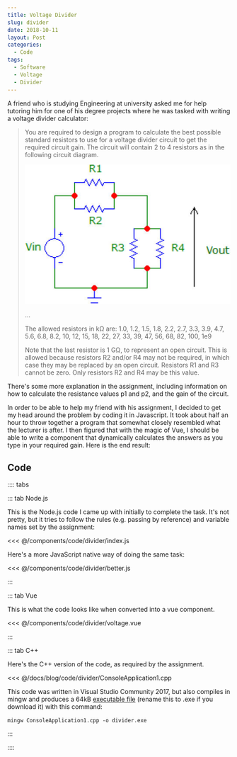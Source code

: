 ```yaml
---
title: Voltage Divider
slug: divider
date: 2018-10-11
layout: Post
categories:
  - Code
tags:
  - Software
  - Voltage
  - Divider
---
```


A friend who is studying Engineering at university asked me for help tutoring him for one of his degree projects where he was tasked with writing a voltage divider calculator:

<!-- more -->

> You are required to design a program to calculate the best possible standard resistors to use for a voltage divider circuit to get the required circuit gain. The circuit will contain 2 to 4 resistors as in the following circuit diagram.
>
> ![Circuit](./circuit.jpg)
>
> ...
>
> The allowed resistors in kΩ are:  1.0, 1.2, 1.5, 1.8, 2.2, 2.7, 3.3, 3.9, 4.7, 5.6, 6.8, 8.2, 10, 12, 15, 18, 22, 27, 33, 39, 47, 56, 68, 82, 100, 1e9
>
> Note that the last resistor is 1 GΩ, to represent an open circuit. This is allowed because resistors R2 and/or R4 may not be required, in which case they may be replaced by an open circuit. Resistors R1 and R3 cannot be zero. Only resistors R2 and R4 may be this value.

There's some more explanation in the assignment, including information on how to calculate the resistance values p1 and p2, and the gain of the circuit.

In order to be able to help my friend with his assignment, I decided to get my head around the problem by coding it in Javascript. It took about half an hour to throw together a program that somewhat closely resembled what the lecturer is after. I then figured that with the magic of Vue, I should be able to write a component that dynamically calculates the answers as you type in your required gain. Here is the end result:

<code-divider-voltage />

## Code

:::: tabs

::: tab Node.js

This is the Node.js code I came up with initially to complete the task. It's not pretty, but it tries to follow the rules (e.g. passing by reference) and variable names set by the assignment:

<<< @/components/code/divider/index.js

Here's a more JavaScript native way of doing the same task:

<<< @/components/code/divider/better.js

:::

::: tab Vue

This is what the code looks like when converted into a vue component.

<<< @/components/code/divider/voltage.vue

:::

::: tab C++

Here's the C++ version of the code, as required by the assignment.

<<< @/docs/blog/code/divider/ConsoleApplication1.cpp

This code was written in Visual Studio Community 2017, but also compiles in mingw and produces a 64kB [executable file](/programs/divider.executable) (rename this to .exe if you download it) with this command:

```shell
mingw ConsoleApplication1.cpp -o divider.exe
```

:::

::::
